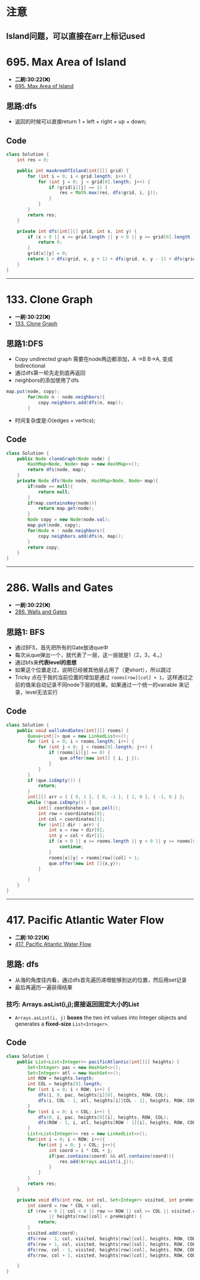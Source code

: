 # 注意
## Island问题，可以直接在arr上标记used
# 695. Max Area of Island
* **二刷:30:22(❌)**
* [695. Max Area of Island](https://leetcode.com/problems/max-area-of-island/)
## 思路:dfs
* 返回的时候可以直接return 1 + left + right + up + down;
## Code
```java
class Solution {
    int res = 0;

    public int maxAreaOfIsland(int[][] grid) {
        for (int i = 0; i < grid.length; i++) {
            for (int j = 0; j < grid[0].length; j++) {
                if (grid[i][j] == 1) {
                    res = Math.max(res, dfs(grid, i, j));
                }
            }
        }
        return res;
    }

    private int dfs(int[][] grid, int x, int y) {
        if (x < 0 || x >= grid.length || y < 0 || y >= grid[0].length || grid[x][y] == 0) {
            return 0;
        }
        grid[x][y] = 0;
        return 1 + dfs(grid, x, y + 1) + dfs(grid, x, y - 1) + dfs(grid, x + 1, y) + dfs(grid, x - 1, y);
    }
}
```
***
# 133. Clone Graph
* **一刷:30:22(❌)**
* [133. Clone Graph](https://leetcode.com/problems/clone-graph/)
## 思路1:DFS
* Copy undirected graph 需要在node两边都添加，A ->B B->A, 变成bidirectional 
* 通过dfs第一轮先走到底再返回
* neighbors的添加使用了dfs
```java
map.put(node, copy);
        for(Node n : node.neighbors){
            copy.neighbors.add(dfs(n, map));
        }
```
* 时间复杂度是:O(edges + vertics);
## Code
```java
class Solution {
    public Node cloneGraph(Node node) {
        HashMap<Node, Node> map = new HashMap<>();
        return dfs(node, map);
    }
    private Node dfs(Node node, HashMap<Node, Node> map){
        if(node == null){
            return null;
        }
        if(map.containsKey(node)){
            return map.get(node);
        }
        Node copy = new Node(node.val);
        map.put(node, copy);
        for(Node n : node.neighbors){
            copy.neighbors.add(dfs(n, map));
        }
        return copy;
    }
}
```
***
# 286. Walls and Gates
* **一刷:30:22(❌)**
* [286. Walls and Gates](https://leetcode.com/problems/clone-graph/)
## 思路1: BFS
* 通过BFS，首先把所有的Gate放进que中
* 每次从que弹出一个，就代表了一层，这一层就是1（2，3，4.。）
* 通过bfs来**代表level的思想**
* 如果这个位置走过，说明已经被其他层占用了（更short），所以跳过
* Tricky 点在于我的当前位置的增加是通过 `rooms[row][col] + 1`，这样通过之前的值来自动记录不同node下层的结果。如果通过一个统一的vairable 来记录，level无法实行

## Code
``` java
class Solution {
    public void wallsAndGates(int[][] rooms) {
        Queue<int[]> que = new LinkedList<>();
        for (int i = 0; i < rooms.length; i++) {
            for (int j = 0; j < rooms[0].length; j++) {
                if (rooms[i][j] == 0) {
                    que.offer(new int[] { i, j });
                }
            }
        }
        if (que.isEmpty()) {
            return;
        }
        int[][] arr = { { 0, 1 }, { 0, -1 }, { 1, 0 }, { -1, 0 } };
        while (!que.isEmpty()) {
            int[] coordinates = que.poll();
            int row = coordinates[0];
            int col = coordinates[1];
            for (int[] dir : arr) {
                int x = row + dir[0];
                int y = col + dir[1];
                if (x < 0 || x >= rooms.length || y < 0 || y >= rooms[0].length || rooms[x][y] != Integer.MAX_VALUE) {
                    continue;
                }
                rooms[x][y] = rooms[row][col] + 1;
                que.offer(new int []{x,y});
            }

        }
    }
}
```
***
# 417. Pacific Atlantic Water Flow
* **二刷:10:22(❌)**
* [417. Pacific Atlantic Water Flow](https://leetcode.com/problems/pacific-atlantic-water-flow/)
## 思路: dfs
* 从海的角度往内看，通过dfs首先遍历递增能够到达的位置，然后用set记录
* 最后再遍历一遍获得结果
### 技巧: Arrays.asList(i,j);直接返回固定大小的List<Integer>
* `Arrays.asList(i, j)` **boxes** the two int values into Integer objects and generates a **fixed-size** `List<Integer>`.

## Code
```java
class Solution {
    public List<List<Integer>> pacificAtlantic(int[][] heights) {
        Set<Integer> pac = new HashSet<>();
        Set<Integer> atl = new HashSet<>();
        int ROW = heights.length;
        int COL = heights[0].length;
        for (int i = 0; i < ROW; i++) {
            dfs(i, 0, pac, heights[i][0], heights, ROW, COL);
            dfs(i, COL - 1, atl, heights[i][COL - 1], heights, ROW, COL);
        }
        for (int i = 0; i < COL; i++) {
            dfs(0, i, pac, heights[0][i], heights, ROW, COL);
            dfs(ROW - 1, i, atl, heights[ROW - 1][i], heights, ROW, COL);
        }
        List<List<Integer>> res = new LinkedList<>();
        for(int i = 0; i < ROW; i++){
            for(int j = 0; j < COL; j++){
                int coord = i * COL + j;
                if(pac.contains(coord) && atl.contains(coord)){
                    res.add(Arrays.asList(i,j));
                }
            }
        }
        return res;
    }

    private void dfs(int row, int col, Set<Integer> visited, int preHeight, int[][] heights, int ROW, int COL) {
        int coord = row * COL + col;
        if (row < 0 || col < 0 || row >= ROW || col >= COL || visited.contains(coord)
                || heights[row][col] < preHeight) {
            return;
        }
        visited.add(coord);
        dfs(row - 1, col, visited, heights[row][col], heights, ROW, COL);
        dfs(row + 1, col, visited, heights[row][col], heights, ROW, COL);
        dfs(row, col - 1, visited, heights[row][col], heights, ROW, COL);
        dfs(row, col + 1, visited, heights[row][col], heights, ROW, COL);

    }
}
```